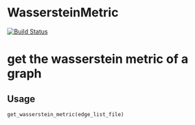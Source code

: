 # WassersteinMetric

[![Build Status](https://travis-ci.org/afternone/WassersteinMetric.jl.svg?branch=master)](https://travis-ci.org/afternone/WassersteinMetric.jl)
# get the wasserstein metric of a graph
## Usage
`get_wasserstein_metric(edge_list_file)`